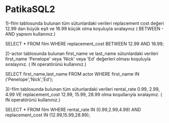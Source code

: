 # PatikaSQL2

1)-film tablosunda bulunan tüm sütunlardaki verileri replacement cost değeri 12.99 dan büyük eşit ve 16.99 küçük olma koşuluyla sıralayınız ( BETWEEN - AND yapısını kullanınız.)

SELECT * FROM film
WHERE replacement_cost BETWEEN 12.99 AND 16.99;

2)-actor tablosunda bulunan first_name ve last_name sütunlardaki verileri first_name 'Penelope' veya 'Nick' veya 'Ed' değerleri olması koşuluyla sıralayınız. ( IN operatörünü kullanınız.)

SELECT first_name,last_name FROM actor
WHERE first_name IN ('Penelope','Nick','Ed');

3)-film tablosunda bulunan tüm sütunlardaki verileri rental_rate 0.99, 2.99, 4.99 VE replacement_cost 12.99, 15.99, 28.99 olma koşullarıyla sıralayınız. ( IN operatörünü kullanınız.)

SELECT * FROM film
WHERE rental_rate IN (0.99,2.99,4.99) AND replacement_cost IN (12.99,15.99,28.99);
